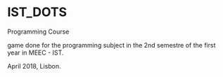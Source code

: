 # IST_DOTS
Programming Course


game done for the programming subject in the 2nd semestre of the first year in MEEC - IST.


April 2018, Lisbon.
